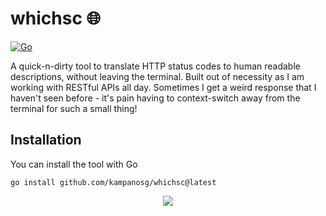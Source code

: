 # whichsc :globe_with_meridians:
[![Go](https://github.com/kampanosg/whichesc/actions/workflows/go.yml/badge.svg)](https://github.com/kampanosg/whichesc/actions/workflows/go.yml)

A quick-n-dirty tool to translate HTTP status codes to human readable descriptions, without leaving the terminal. Built out of necessity as I am working with RESTful APIs all day. Sometimes I get a weird response that I haven't seen before  - it's pain having to context-switch away from the terminal for such a small thing!

## Installation
You can install the tool with Go

```
go install github.com/kampanosg/whichsc@latest
```

<p align="center">
  <img src="https://httpstatusdogs.com/img/418.jpg" />  
</p>
